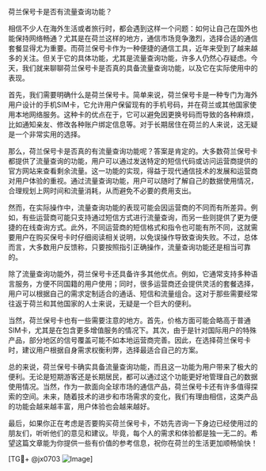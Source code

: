 荷兰保号卡是否有流量查询功能？

相信不少人在海外生活或者旅行时，都会遇到这样一个问题：如何让自己在国外也能保持网络畅通？尤其是在荷兰这样的地方，通信市场竞争激烈，选择合适的通信套餐显得尤为重要。而荷兰保号卡作为一种便捷的通信工具，近年来受到了越来越多的关注。但关于它的具体功能，尤其是流量查询功能，许多人仍然心存疑虑。今天，我们就来聊聊荷兰保号卡是否真的具备流量查询功能，以及它在实际使用中的表现。

首先，我们需要明确什么是荷兰保号卡。简单来说，荷兰保号卡是一种专门为海外用户设计的手机SIM卡，它允许用户保留现有的手机号码，并在荷兰或其他国家使用本地网络服务。这种卡的优点在于，它可以避免因更换号码而导致的各种麻烦，比如通知亲友、修改各种账户绑定信息等。对于长期居住在荷兰的人来说，这无疑是一个非常实用的选择。

那么，荷兰保号卡是否真的有流量查询功能呢？答案是肯定的。大多数荷兰保号卡都提供了流量查询的功能，用户可以通过发送特定的短信代码或访问运营商提供的官方网站来查看剩余流量。这一功能的实现，得益于现代通信技术的发展和运营商对用户体验的重视。通过流量查询功能，用户可以随时了解自己的数据使用情况，合理规划上网时间和流量消耗，从而避免不必要的费用支出。

然而，在实际操作中，流量查询功能的表现可能会因运营商的不同而有所差异。例如，有些运营商可能只支持通过短信方式进行流量查询，而另一些则提供了更为便捷的在线查询方式。此外，不同运营商的短信格式和指令也可能有所不同，这就需要用户在购买保号卡时仔细阅读相关说明，以免误操作导致查询失败。不过，总体而言，大多数用户反馈称，只要按照指引正确操作，流量查询功能还是相当可靠的。

除了流量查询功能外，荷兰保号卡还具备许多其他优点。例如，它通常支持多种语言服务，方便不同国籍的用户使用；同时，很多运营商还会提供灵活的套餐选择，用户可以根据自己的需求定制适合的通话、短信和流量组合。这对于那些需要经常往返于荷兰和其他国家的人士来说，无疑是一个巨大的便利。

当然，荷兰保号卡也有一些需要注意的地方。首先，价格方面可能会略高于普通SIM卡，尤其是在包含更多增值服务的情况下。其次，由于是针对国际用户的特殊产品，部分地区的信号覆盖可能不如本地运营商完善。因此，在选择荷兰保号卡时，建议用户根据自身需求权衡利弊，选择最适合自己的方案。

总的来说，荷兰保号卡确实具备流量查询功能，而且这一功能为用户带来了极大的便利。无论是短期游客还是长期居民，都可以通过这个功能更好地管理自己的数据使用情况。当然，作为一款面向全球市场的通信产品，荷兰保号卡还有许多值得探索的空间。未来，随着技术的进步和市场需求的变化，我们有理由相信，这类产品的功能会越来越丰富，用户体验也会越来越好。

最后，如果你正在考虑是否要购买荷兰保号卡，不妨先咨询一下身边已经使用过的朋友们，听听他们的意见和建议。毕竟，每个人的需求和体验都是独一无二的。希望这篇文章能为你提供一些有价值的参考信息，祝你在荷兰的生活更加顺畅愉快！

[TG💪+ @jx0703 ![Image](https://github.com/user-attachments/assets/dbca1d08-cadb-493c-b0ec-ad6f7a83f270)]